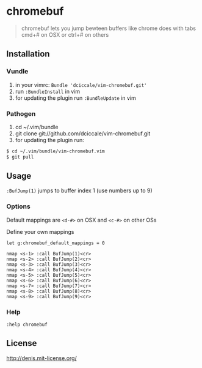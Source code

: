 # chromebuf

> chromebuf lets you jump bewteen buffers like chrome does with tabs cmd+# on OSX or ctrl+# on others

## Installation

### Vundle
1. in your vimrc: `Bundle 'dciccale/vim-chromebuf.git'`
2. run `:BundleInstall` in vim
3. for updating the plugin run `:BundleUpdate` in vim

### Pathogen
1. cd ~/.vim/bundle
2. git clone git://github.com/dciccale/vim-chromebuf.git
3. for updating the plugin run:

```bash
$ cd ~/.vim/bundle/vim-chromebuf.vim
$ git pull
```

## Usage

`:BufJump(1)` jumps to buffer index 1 (use numbers up to 9)

### Options

Default mappings are `<d-#>` on OSX and `<c-#>` on other OSs

Define your own mappings

```vim
let g:chromebuf_default_mappings = 0

nmap <s-1> :call BufJump(1)<cr>
nmap <s-2> :call BufJump(2)<cr>
nmap <s-3> :call BufJump(3)<cr>
nmap <s-4> :call BufJump(4)<cr>
nmap <s-5> :call BufJump(5)<cr>
nmap <s-6> :call BufJump(6)<cr>
nmap <s-7> :call BufJump(7)<cr>
nmap <s-8> :call BufJump(8)<cr>
nmap <s-9> :call BufJump(9)<cr>
```

### Help

`:help chromebuf`

## License
http://denis.mit-license.org/
